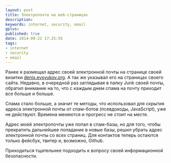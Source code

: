 ```yaml
---
layout: post
title: Электропочта на веб-страницах
description:
keywords: internet, security, email
gplus:
published: true
date: 2014-09-22 17:25:55
tags:
- internet
- security
- email
---
```


Ранее я размещал адрес своей электронной почты на странице своей визитки [denis.evsyukov.org](http://denis.evsyukov.org). А так же указывал его на страницах своего сайта. Недавно, в очередной раз заглядывая в папку Junk своей почты, обратил внимание на то, что с каждым днем спама на почту приходит все больше и больше.

Спама стало больше, а значит те методы, что использовал для скрытия адреса электронной почты от спам-ботов (псевдокоды, JavaScript), уже не действуют. Времена меняются и прогресс не стоит на месте. 

Адрес моей электропочты уже попал в спам-базы, но для того, чтобы прекратить дальнейшее попадание в новые базы, решил убрать адрес электронной почты со всех страниц. Для контактов теперь остаются только фейсбук, твитер и, возможно, Github.

Приходиться тщательнее подходить к вопросу своей информационной безопасности.
